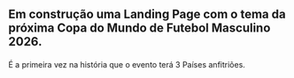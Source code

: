 ## Em construção uma Landing Page com o tema da próxima Copa do Mundo de Futebol Masculino 2026.<p>
É a primeira vez na história que o evento terá 3 Países anfitriões.
